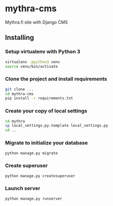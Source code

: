 # mythra-cms
Mythra.fi site with Django CMS

## Installing

### Setup virtualenv with Python 3
```bash
virtualenv -ppython3 venv
source venv/bin/activate
```

### Clone the project and install requirements
```bash
git clone ...
cd mythra-cms
pip install -r requirements.txt
```

### Create your copy of local settings
```bash
cd mythra
cp local_settings.py.template local_settings.py
cd ..
```

### Migrate to initialize your database
```bash
python manage.py migrate
```

### Create superuser
```bash
python manage.py createsuperuser
```

### Launch server
```bash
python manage.py runserver
```
